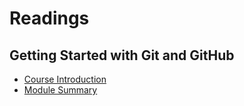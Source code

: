 # Readings

## Getting Started with Git and GitHub

- [Course Introduction](./Readings/Course_Introduction.md)
- [Module Summary](./Readings/Module_Summary.md)